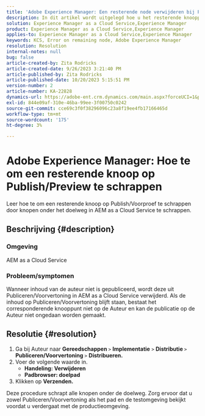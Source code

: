 ```yaml
---
title: 'Adobe Experience Manager: Een resterende node verwijderen bij Publiceren/Voorvertoning'
description: In dit artikel wordt uitgelegd hoe u het resterende knooppunt in Publiceren/Voorvertoning kunt verwijderen.
solution: Experience Manager as a Cloud Service,Experience Manager
product: Experience Manager as a Cloud Service,Experience Manager
applies-to: Experience Manager as a Cloud Service,Experience Manager
keywords: KCS, Error on remaining node, Adobe Experience Manager
resolution: Resolution
internal-notes: null
bug: false
article-created-by: Zita Rodricks
article-created-date: 9/26/2023 3:21:40 PM
article-published-by: Zita Rodricks
article-published-date: 10/20/2023 5:15:51 PM
version-number: 2
article-number: KA-22828
dynamics-url: https://adobe-ent.crm.dynamics.com/main.aspx?forceUCI=1&pagetype=entityrecord&etn=knowledgearticle&id=b0a2895e-805c-ee11-be6f-6045bd006b4b
exl-id: 844e09af-310e-46ba-99ee-3f00750c0242
source-git-commit: cce69c3f0f38296096c23a8f19ee4fb17166465d
workflow-type: tm+mt
source-wordcount: '175'
ht-degree: 3%

---
```


# Adobe Experience Manager: Hoe te om een resterende knoop op Publish/Preview te schrappen


Leer hoe te om een resterende knoop op Publish/Voorproef te schrappen door knopen onder het doelweg in AEM as a Cloud Service te schrappen.

## Beschrijving {#description}


### <b>Omgeving</b>

AEM as a Cloud Service



### <b>Probleem/symptomen</b>

Wanneer inhoud van de auteur niet is gepubliceerd, wordt deze uit Publiceren/Voorvertoning in AEM as a Cloud Service verwijderd. Als de inhoud op Publiceren/Voorvertoning blijft staan, bestaat het corresponderende knooppunt niet op de Auteur en kan de publicatie op de Auteur niet ongedaan worden gemaakt.






## Resolutie {#resolution}


1. Ga bij Auteur naar <b>Gereedschappen </b>`>`  <b>Implementatie</b> `>` <b> Distributie </b>`>`  <b>Publiceren/Voorvertoning </b>`>`  <b>Distribueren.</b>
2. Voer de volgende waarde in.
   - <b>Handeling: Verwijderen</b>
   - <b>Padbrowser: doelpad</b>
3. Klikken op <b>Verzenden.</b>


Deze procedure schrapt alle knopen onder de doelweg. Zorg ervoor dat u zowel Publiceren/Voorvertoning als het pad en de testomgeving bekijkt voordat u verdergaat met de productieomgeving.
